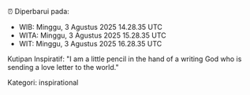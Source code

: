 ⏰ Diperbarui pada:
- WIB: Minggu, 3 Agustus 2025 14.28.35 UTC
- WITA: Minggu, 3 Agustus 2025 15.28.35 UTC
- WIT: Minggu, 3 Agustus 2025 16.28.35 UTC

Kutipan Inspiratif:
"I am a little pencil in the hand of a writing God who is sending a love letter to the world."


Kategori: inspirational

